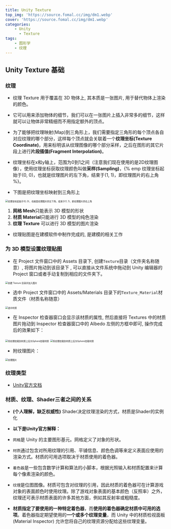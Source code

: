 ```yaml
---
title: Unity Texture
top_img: 'https://source.fomal.cc/img/dm1.webp'
cover: 'https://source.fomal.cc/img/dm1.webp'
categories: 
    - Unity
      - Texture
tags: 
    - 图形学
    - 纹理
---
```


## Unity Texture 基础

### 纹理

* 纹理 Texture 用于覆盖在 3D 物体上, 其本质是一张图片, 用于替代物体上渲染的颜色。

* 它可以用来添加物体的细节，我们可以在一张图片上插入非常多的细节，这样就可以让物体非常精细而不用指定额外的顶点。

* 为了能够把纹理映射(Map)到三角形上，我们需要指定三角形的每个顶点各自对应纹理的哪个部分，这样每个顶点就会关联着一个**纹理坐标(Texture Coordinate)**，用来标明该从纹理图像的哪个部分采样，之后在图形的其它片段上进行**片段插值(Fragment Interpolation)**。

* 纹理坐标在x和y轴上，范围为0到1之间（注意我们现在使用的是2D纹理图像），使用纹理坐标获取纹理颜色叫做**采样(Sampling)**，{% emp 纹理坐标起始于(0, 0)，也就是纹理图片的左下角，结束于(1, 1)，即纹理图片的右上角 %}。

* 下图是把纹理坐标映射到三角形上
<img src="TextureEffect.png" alt="纹理坐标起始于(0, 0)，也就是纹理图片的左下角，结束于(1, 1)，即纹理图片的右上角" style="zoom:50%;">

1. **网格 Mesh**只能表示 3D 模型的形状
2. **材质 Material**只能进行 3D 模型的纯色渲染
3. **纹理 Texture** 可以进行 3D 模型的图片渲染
  
* 纹理贴图是在建模软件中制作完成的, 是建模的相关工作

### 为 3D 模型设置纹理贴图

* 在 Project 文件窗口中的 Assets 目录下, 创建`Texture`目录（文件夹名称随意）, 将图片拖动到该目录下 , 可以直接从文件系统中拖动到 Unity 编辑器的 Project 窗口或者手动复制到相应的文件夹下。
<img src="TextureFolder.png" alt="创建 Texture 目录并加入图片" style="zoom:50%;">

* 选中 Project 文件窗口中的 Assets/Materials 目录下的`Texture_Material`材质文件（材质名称随意）
<img src="Texture_Material.png" alt="选中材质" style="zoom:50%;">

* 在 Inspector 检查器窗口会显示该材质的属性, 然后直接将 Textures 中的材质图片拖动到 Inspector 检查器窗口中的 Albedo 左侧的方框中即可, 操作完成后的效果如下：
<img src="Albedo.png" alt="将纹理挂载到材质上后为Sphere挂载材质" style="zoom:50%;">

<img src="TextureSphere.png" alt="将纹理挂载到材质上后为Sphere挂载材质" style="zoom:50%;">

* 附纹理图片：
<img src="Weapon.png" alt="纹理图片" style="zoom:50%;">

### 纹理类型

* [Unity官方文档](https://docs.unity.cn/cn/2020.3/Manual/TextureTypes.html)

### 材质、纹理、Shader三者之间的关系

* **(个人理解，缺乏权威性)** Shader决定纹理渲染的方式，材质是Shader的实例化

* **以下是Unity官方解释：**

* `网格`是 Unity 的主要图形基元。网格定义了对象的形状。

* `材质`通过包含对所用纹理的引用、平铺信息、颜色色调等来定义表面应使用的渲染方式。材质的可用选项取决于材质使用的着色器。

* `着色器`是一些包含数学计算和算法的小脚本，根据光照输入和材质配置来计算每个像素渲染的颜色。

* `纹理`是位图图像。材质可包含对纹理的引用，因此材质的着色器可在计算游戏对象的表面颜色时使用纹理。除了游戏对象表面的基本颜色（反照率）之外，纹理还可表示材质表面的许多其他方面，例如其反射率或粗糙度。

* **材质指定了要使用的一种特定着色器**，而**使用的着色器确定材质中可用的选项**。着色器指定期望使用的**一个或多个纹理变量**，而 Unity 中的材质检视面板 (Material Inspector) 允许您将自己的纹理资源分配给这些纹理变量。
